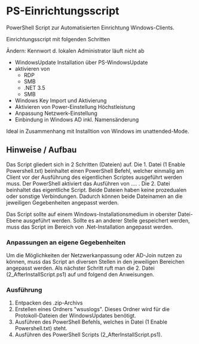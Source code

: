 # PS-Einrichtungsscript
PowerShell Script zur Automatisierten Einrichtung Windows-Clients.

Einrichtungsscript mit folgenden Schritten

Ändern: Kennwort d. lokalen Administrator läuft nicht ab
* WindowsUpdate Installation über PS-WindowsUpdate
* aktivieren von
  * RDP
  * SMB
  * .NET 3.5
  * SMB
* Windows Key Import und Aktivierung
* Aktivieren von Power-Einstellung Höchstleistung
* Anpassung Netzwerk-Einstellung
* Einbindung in Windows AD inkl. Namensänderung

Ideal in Zusammenhang mit Installtion von Windows im unattended-Mode.

## Hinweise / Aufbau 
Das Script gliedert sich in 2 Schritten (Dateien) auf. 
Die 1. Datei (1 Enable Powershell.txt) beinhaltet einen PowerShell Befehl, welcher einmalig am Client vor der Ausführung des eigentlichen Scriptes ausgeführt werden muss. Der PowerShell aktiviert das Ausführen von .... . 
Die 2. Datei beinhaltet das eigentliche Script.
Beide Dateien haben keine prozedualen oder sonstige Verbindungen. Dadurch können beide Dateinamen an die jeweiligen Gegebenheiten angepasst werden.

Das Script sollte auf einem Windows-Installationsmedium in oberster Datei-Ebene ausgeführt werden. Sollte es an anderer Stelle gespeichert werden, muss das Script im Bereich von .Net-Installation angepasst werden.

### Anpassungen an eigene Gegebenheiten
Um die Möglichkeiten der Netzwerkanpassung oder AD-Join nutzen zu können, muss das Script an diversen Stellen in den jeweiligen Bereichen angepasst werden.
Als nächster Schritt ruft man die 2. Datei (2_AfterInstallScript.ps1) auf und folgend den Anweisungen.

### Ausführung
1. Entpacken des .zip-Archivs
2. Erstellen eines Ordners "wsuslogs". Dieses Ordner wird für die Protokoll-Dateien der WindowsUpdates benötigt.
3. Ausführen des PowerShell Befehls, welches in Datei (1 Enable Powershell.txt) steht.
4. Ausführen des PowerShell Scripts (2_AfterInstallScript.ps1).


